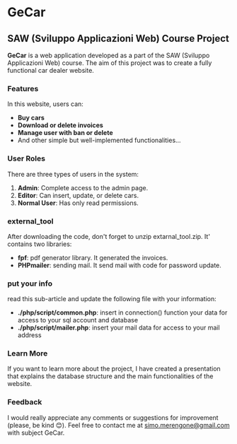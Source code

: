 # GeCar
## SAW (Sviluppo Applicazioni Web) Course Project

**GeCar** is a web application developed as a part of the SAW (Sviluppo Applicazioni Web) course. The aim of this project was to create a fully functional car dealer website.

### Features

In this website, users can:
- **Buy cars**  
- **Download or delete invoices**  
- **Manage user with ban or delete**  
- And other simple but well-implemented functionalities...

### User Roles

There are three types of users in the system:

1. **Admin**: Complete access to the admin page.
2. **Editor**: Can insert, update, or delete cars.
3. **Normal User**: Has only read permissions.

### external_tool
After downloading the code, don't forget to unzip extarnal_tool.zip. It' contains two libraries: 
- **fpf**: pdf generator library. It generated the invoices.
- **PHPmailer**: sending mail. It send mail with code for password update.

### put your info
read this sub-article and update the following file with your information:
- **./php/script/common.php**: insert in connection() function your data for access to your sql account and database
- **./php/script/mailer.php**: insert your mail data for access to your mail address

### Learn More

If you want to learn more about the project, I have created a presentation that explains the database structure and the main functionalities of the website.

### Feedback

I would really appreciate any comments or suggestions for improvement (please, be kind 😊). Feel free to contact me at simo.merengone@gmail.com with subject GeCar.
